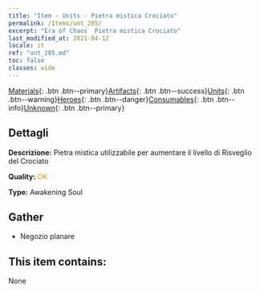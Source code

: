 ```yaml
---
title: "Item - Units - Pietra mistica Crociato"
permalink: /Items/unt_285/
excerpt: "Era of Chaos  Pietra mistica Crociato"
last_modified_at: 2021-04-12
locale: it
ref: "unt_285.md"
toc: false
classes: wide
---
```

 [Materials](/it/Items/){: .btn .btn--primary}[Artifacts](/it/Items/Artifacts/){: .btn .btn--success}[Units](/it/Items/Units/){: .btn .btn--warning}[Heroes](/it/Items/Heroes/){: .btn .btn--danger}[Consumables](/it/Items/Consumables/){: .btn .btn--info}[Unknown](/it/Items/Unknown/){: .btn .btn--primary}

## Dettagli
 **Descrizione:** Pietra mistica utilizzabile per aumentare il livello di Risveglio del Crociato

 **Quality:** <span style="color: #FF8C00">OK</span>

 **Type:** Awakening Soul

## Gather

*    Negozio planare 

## This item contains:

  None

